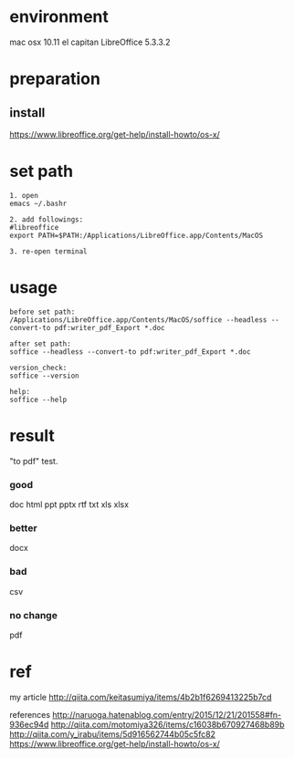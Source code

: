 # environment
mac osx 10.11 el capitan
LibreOffice 5.3.3.2

# preparation
## install
https://www.libreoffice.org/get-help/install-howto/os-x/

# set path

```
1. open
emacs ~/.bashr

2. add followings:
#libreoffice
export PATH=$PATH:/Applications/LibreOffice.app/Contents/MacOS

3. re-open terminal
```

# usage

```
before set path:
/Applications/LibreOffice.app/Contents/MacOS/soffice --headless --convert-to pdf:writer_pdf_Export *.doc

after set path:
soffice --headless --convert-to pdf:writer_pdf_Export *.doc

version_check:
soffice --version

help:
soffice --help
```

# result
"to pdf" test. 
### good
doc
html
ppt
pptx
rtf
txt
xls
xlsx

### better
docx

### bad
csv

### no change
pdf


# ref
my article
http://qiita.com/keitasumiya/items/4b2b1f6269413225b7cd

references
http://naruoga.hatenablog.com/entry/2015/12/21/201558#fn-936ec94d
http://qiita.com/motomiya326/items/c16038b670927468b89b
http://qiita.com/y_irabu/items/5d916562744b05c5fc82
https://www.libreoffice.org/get-help/install-howto/os-x/
